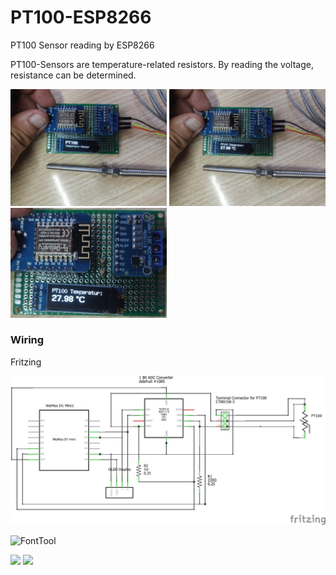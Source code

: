 # PT100-ESP8266
PT100 Sensor reading by ESP8266

PT100-Sensors are temperature-related resistors. By reading the voltage, resistance can be determined.

<p float="left">
  <img src="/resources/00_PT100_intro-description.jpg" width="250" />
  <img src="/resources/00_PT100_sensor-reading.jpg" width="250" /> 
  <img src="/resources/board.JPG" width="250" />
</p>




### Wiring

Fritzing
<p float="left">
  <img src="/resources/Sketch_Schaltplan.png" width="800" />
</p>

![FontTool](https://github.com/squix78/esp8266-oled-ssd1306/raw/master/resources/FontTool.png)



<p float="left">
  <img src="/resources/Skärmbild_20221210_104717.png" width="250" />
  <img src="/resources/Skärmbild_20221210_104806.png" /> 
</p>
